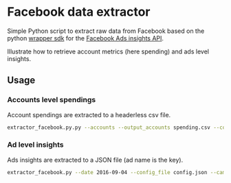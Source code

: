 # Facebook data extractor

Simple Python script to extract raw data from Facebook based on the python [wrapper sdk](https://github.com/facebook/facebook-python-ads-sdk) 
for the [Facebook Ads insights API](https://developers.facebook.com/docs/marketing-api/insights-api).

Illustrate how to retrieve account metrics (here spending) and ads level insights.

## Usage 

### Accounts level spendings

Account spendings are extracted to a headerless csv file.

```bash
extractor_facebook.py.py --accounts --output_accounts spending.csv --config_file config.json --date 2016-09-22
```

### Ad level insights

Ads insights are extracted to a JSON file (ad name is the key).

```bash
extractor_facebook.py --date 2016-09-04 --config_file config.json --campaigns --output_campaigns insights_2016-09-04.json
```
